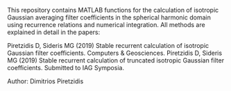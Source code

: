 This repository contains MATLAB functions for the calculation of isotropic Gaussian averaging filter coefficients in the spherical harmonic domain using recurrence relations and numerical integration. All methods are explained in detail in the papers:

Piretzidis D, Sideris MG (2019) Stable recurrent calculation of isotropic Gaussian filter coefficients. Computers & Geosciences.
Piretzidis D, Sideris MG (2019) Stable recurrent calculation of truncated isotropic Gaussian filter coefficients. Submitted to IAG Symposia.

Author: Dimitrios Piretzidis
